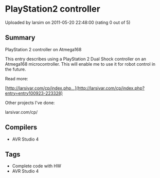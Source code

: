 # PlayStation2 controller

Uploaded by larsim on 2011-05-20 22:48:00 (rating 0 out of 5)

## Summary

PlayStation 2 controller on Atmega168 


This entry describes using a PlayStation 2 Dual Shock controller on an Atmega168 microcontroller. This will enable me to use it for robot control in the future.


Read more:  

[http://larsivar.com/cp/index.php...](http://larsivar.com/cp/index.php?entry=entry100923-223328)


Other projects I've done:  

larsivar.com/cp/

## Compilers

- AVR Studio 4

## Tags

- Complete code with HW
- AVR Studio 4
